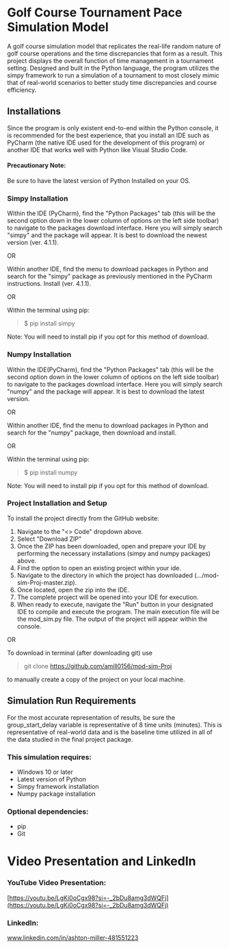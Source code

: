 # Golf Course Tournament Pace Simulation Model
A golf course simulation model that replicates the real-life random nature of golf course operations and the time discrepancies that form as a result. This project displays the overall function of time management in a tournament setting. Designed and built in the Python language, the program utilizes the simpy framework to run a simulation of a tournament to most closely mimic that of real-world scenarios to better study time discrepancies and course efficiency.  

## Installations
Since the program is only existent end-to-end within the Python console, it is recommended for the best experience, that you install an IDE such as PyCharm (the native IDE used for the development of this program) or another IDE that works well with Python like Visual Studio Code.

#### Precautionary Note:

Be sure to have the latest version of Python Installed on your OS.
### Simpy Installation
Within the IDE (PyCharm), find the "Python Packages" tab (this will be the second option down in the lower column of options on the left side toolbar) to navigate to the packages download interface. Here you will simply search "simpy" and the package will appear. It is best to download the newest version (ver. 4.1.1).

OR

Within another IDE, find the menu to download packages in Python and search for the "simpy" package as previously mentioned in the PyCharm instructions. Install (ver. 4.1.1).

OR

Within the terminal using pip:

> $ pip install simpy

Note: You will need to install pip if you opt for this method of download.

### Numpy Installation
Within the IDE(PyCharm), find the "Python Packages" tab (this will be the second option down in the lower column of options on the left side toolbar) to navigate to the packages download interface. Here you will simply search "numpy" and the package will appear. It is best to download the latest version.

OR

Within another IDE, find the menu to download packages in Python and search for the "numpy" package, then download and install.

OR

Within the terminal using pip:

> $ pip install numpy

Note: You will need to install pip if you opt for this method of download.

### Project Installation and Setup

To install the project directly from the GitHub website:
1. Navigate to the "<> Code" dropdown above.
2. Select "Download ZIP"
3. Once the ZIP has been downloaded, open and prepare your IDE by performing the necessary installations (simpy and numpy packages) above.
4. Find the option to open an existing project within your ide.
5. Navigate to the directory in which the project has downloaded (.../mod-sim-Proj-master.zip).
6. Once located, open the zip into the IDE.
7. The complete project will be opened into your IDE for execution.
8. When ready to execute, navigate the "Run" button in your designated IDE to compile and execute the program. The main execution file will be the mod_sim.py file. The output of the project will appear within the console.

OR 

To download in terminal (after downloading git) use

> git clone https://github.com/amill0156/mod-sim-Proj

to manually create a copy of the project on your local machine.

## Simulation Run Requirements
For the most accurate representation of results, be sure the group_start_delay variable is representative of 8 time units (minutes). This is representative of real-world data and is the baseline time utilized in all of the data studied in the final project package.

### This simulation requires:

 -  Windows 10 or later
 -  Latest version of Python
 -  Simpy framework installation
 -  Numpy package installation

### Optional dependencies:

 - pip
 - Git

# Video Presentation and LinkedIn

### YouTube Video Presentation:
[https://youtu.be/LgKi0oCgx98?si=-_2bDu8amg3dWQFj](https://youtu.be/LgKi0oCgx98?si=-_2bDu8amg3dWQFj)

### LinkedIn:
www.linkedin.com/in/ashton-miller-481551223
